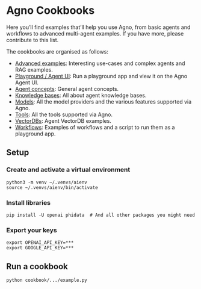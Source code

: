# Agno Cookbooks

Here you’ll find examples that’ll help you use Agno, from basic agents and workflows to advanced multi-agent examples.
If you have more, please contribute to this list.

The cookbooks are organised as follows:
 - [Advanced examples](./advanced_examples): Interesting use-cases and complex agents and RAG examples.
 - [Playground / Agent UI](./playground): Run a playground app and view it on the Agno Agent UI.
 - [Agent concepts](./agent_concepts): General agent concepts.
 - [Knowledge bases](./knowledge): All about agent knowledge bases.
 - [Models](./models): All the model providers and the various features supported via Agno.
 - [Tools](./tools): All the tools supported via Agno.
 - [VectorDBs](./vector_dbs): Agent VectorDB examples.
 - [Workflows](./workflows): Examples of workflows and a script to run them as a playground app.


## Setup

### Create and activate a virtual environment

```shell
python3 -m venv ~/.venvs/aienv
source ~/.venvs/aienv/bin/activate
```

### Install libraries

```shell
pip install -U openai phidata  # And all other packages you might need
```

### Export your keys

```shell
export OPENAI_API_KEY=***
export GOOGLE_API_KEY=***
```

## Run a cookbook

```shell
python cookbook/.../example.py
```
